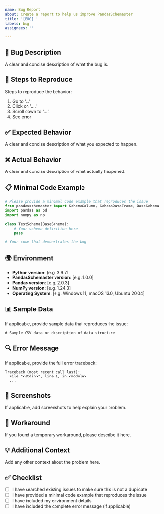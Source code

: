 ```yaml
---
name: Bug Report
about: Create a report to help us improve PandasSchemaster
title: '[BUG] '
labels: bug
assignees: ''

---
```


## 🐛 Bug Description
A clear and concise description of what the bug is.

## 🔄 Steps to Reproduce
Steps to reproduce the behavior:
1. Go to '...'
2. Click on '....'
3. Scroll down to '....'
4. See error

## ✅ Expected Behavior
A clear and concise description of what you expected to happen.

## ❌ Actual Behavior
A clear and concise description of what actually happened.

## 📋 Minimal Code Example
```python
# Please provide a minimal code example that reproduces the issue
from pandasschemaster import SchemaColumn, SchemaDataFrame, BaseSchema
import pandas as pd
import numpy as np

class TestSchema(BaseSchema):
    # Your schema definition here
    pass

# Your code that demonstrates the bug
```

## 🌍 Environment
- **Python version**: [e.g. 3.9.7]
- **PandasSchemaster version**: [e.g. 1.0.0]
- **Pandas version**: [e.g. 2.0.3]
- **NumPy version**: [e.g. 1.24.3]
- **Operating System**: [e.g. Windows 11, macOS 13.0, Ubuntu 20.04]

## 📊 Sample Data
If applicable, provide sample data that reproduces the issue:
```csv
# Sample CSV data or description of data structure
```

## 🔍 Error Message
If applicable, provide the full error traceback:
```
Traceback (most recent call last):
  File "<stdin>", line 1, in <module>
  ...
```

## 📸 Screenshots
If applicable, add screenshots to help explain your problem.

## 🔧 Workaround
If you found a temporary workaround, please describe it here.

## 💡 Additional Context
Add any other context about the problem here.

## ✅ Checklist
- [ ] I have searched existing issues to make sure this is not a duplicate
- [ ] I have provided a minimal code example that reproduces the issue
- [ ] I have included my environment details
- [ ] I have included the complete error message (if applicable)
